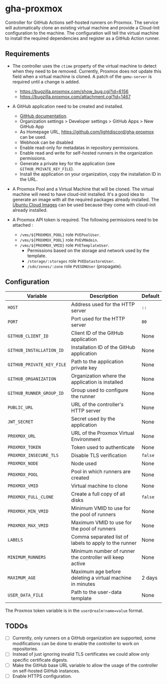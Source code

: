 # gha-proxmox

Controller for GitHub Actions self-hosted runners on Proxmox. The service will automatically clone
an existing virtual machine and provide a Cloud-Init configuration to the machine. The configuration
will tell the virtual machine to install the required dependencies and register as a GitHub Action
runner.

## Requirements

- The controller uses the `ctime` property of the virtual machine to detect when they need to be
  removed. Currently, Proxmox does not update this field when a virtual machine is cloned. A patch
  of the `qemu-server` is required until a change is added.

  - https://bugzilla.proxmox.com/show_bug.cgi?id=6156
  - https://bugzilla.proxmox.com/attachment.cgi?id=1467

- A GitHub application need to be created and installed.

  - [GitHub documentation](https://docs.github.com/en/actions/hosting-your-own-runners/managing-self-hosted-runners-with-actions-runner-controller/authenticating-to-the-github-api#authenticating-arc-with-a-github-app).
  - Organization settings > Developer settings > GitHub Apps > New GitHub App
  - As Homepage URL, https://github.com/lightdiscord/gha-proxmox can be used.
  - Webhook can be disabled
  - Enable read-only for metadatas in repository permissions.
  - Enable read and write for self-hosted runners in the organization permissions.
  - Generate a private key for the application (see `GITHUB_PRIVATE_KEY_FILE`).
  - Install the application on your organization, copy the installation ID in the URL.

- A Proxmox Pool and a Virtual Machine that will be cloned. The virtual machine will need to have
  cloud-init installed. It's a good idea to generate an image with all the required packages
  already installed. The [Ubuntu Cloud Images](https://cloud-images.ubuntu.com/) can be used because they come with cloud-init already installed.

- A Proxmox API token is required. The following permissions need to be attached :
  - `/vms/${PROXMOX_POOL}` role `PVEPoolUser`.
  - `/vms/${PROXMOX_POOL}` role `PVEVMAdmin`.
  - `/vms/${PROXMOX_VMID}` role `PVETemplateUser`.
    - Permissions based on the storage and network used by the template.
    - `/storage/:storages` role `PVEDatastoreUser`.
    - `/sdn/zones/:zone` role `PVESDNUser` (propagate).

## Configuration

| Variable                  | Description                                              | Default |
| ------------------------- | -------------------------------------------------------- | ------- |
| `HOST`                    | Address used for the HTTP server                         | `::`    |
| `PORT`                    | Port used for the HTTP server                            | `80`    |
| `GITHUB_CLIENT_ID`        | Client ID of the GitHub application                      | None    |
| `GITHUB_INSTALLATION_ID`  | Installation ID of the GitHub application                | None    |
| `GITHUB_PRIVATE_KEY_FILE` | Path to the application private key                      | None    |
| `GITHUB_ORGANIZATION`     | Organization where the application is installed          | None    |
| `GITHUB_RUNNER_GROUP_ID`  | Group used to configure the runner                       | None    |
| `PUBLIC_URL`              | URL of the controller's HTTP server                      | None    |
| `JWT_SECRET`              | Secret used by the application                           | None    |
| `PROXMOX_URL`             | URL of the Proxmox Virtual Environment                   | None    |
| `PROXMOX_TOKEN`           | Token used to authenticate                               | None    |
| `PROXMOX_INSECURE_TLS`    | Disable TLS verification                                 | `false` |
| `PROXMOX_NODE`            | Node used                                                | None    |
| `PROXMOX_POOL`            | Pool in which runners are created                        | None    |
| `PROXMOX_VMID`            | Virtual machine to clone                                 | None    |
| `PROXMOX_FULL_CLONE`      | Create a full copy of all disks                          | `false` |
| `PROXMOX_MIN_VMID`        | Minimum VMID to use for the pool of runners              | None    |
| `PROXMOX_MAX_VMID`        | Maximum VMID to use for the pool of runners              | None    |
| `LABELS`                  | Comma separated list of labels to apply to the runner    | None    |
| `MINIMUM_RUNNERS`         | Minimum number of runner the controller will keep active | None    |
| `MAXIMUM_AGE`             | Maximum age before deleting a virtual machine in minutes | 2 days  |
| `USER_DATA_FILE`          | Path to the user-data template                           | None    |

The Proxmox token variable is in the `user@realm!name=value` format.

## TODOs

- [ ] Currently, only runners on a GitHub organization are supported, some modifications can be done
      to enable the controller to work on repositories.
- [ ] Instead of just ignoring invalid TLS certificates we could allow only specific certificate
      digests.
- [ ] Make the GitHub base URL variable to allow the usage of the controller on self-hosted GitHub
      instances.
- [ ] Enable HTTPS configuration.
